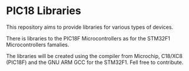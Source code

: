 PIC18 Libraries
===============

This repository aims to provide libraries for various types of devices. 

There is libraries to the PIC18F Microcontrollers as for the STM32F1 Microcontrollers famalies.

The libraries will be created using the compiler from Microchip, C18/XC8 (PIC18F) and the GNU ARM GCC for the STM32F1. 
Fell free to contribute.